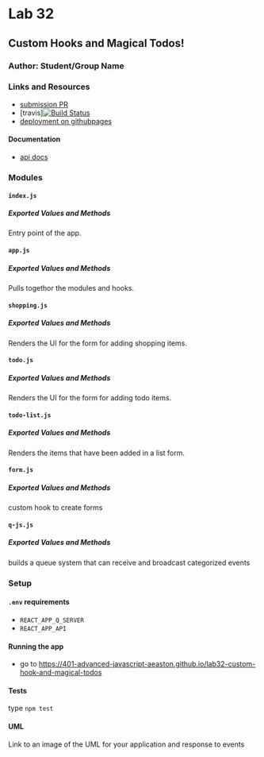 # Lab 32

## Custom Hooks and Magical Todos!

### Author: Student/Group Name

### Links and Resources
* [submission PR](https://github.com/401-advanced-javascript-aeaston/lab32-custom-hook-and-magical-todos/pull/3)
* [travis][![Build Status](https://travis-ci.com/401-advanced-javascript-aeaston/lab32-custom-hook-and-magical-todos.svg?branch=master)](https://travis-ci.com/401-advanced-javascript-aeaston/lab32-custom-hook-and-magical-todos)
* [deployment on githubpages](https://401-advanced-javascript-aeaston.github.io/lab32-custom-hook-and-magical-todos)

#### Documentation
* [api docs](https://api-js401.herokuapp.com/api/v1/todo)

### Modules
#### `index.js`
##### Exported Values and Methods

Entry point of the app.

#### `app.js`
##### Exported Values and Methods

Pulls togethor the modules and hooks.

#### `shopping.js`
##### Exported Values and Methods

Renders the UI for the form for adding shopping items.

#### `todo.js`
##### Exported Values and Methods

Renders the UI for the form for adding todo items.

#### `todo-list.js`
##### Exported Values and Methods

Renders the items that have been added in a list form.

#### `form.js`
##### Exported Values and Methods

custom hook to create forms

#### `q-js.js`
##### Exported Values and Methods

builds a queue system that can receive and broadcast categorized events

### Setup
#### `.env` requirements
* `REACT_APP_Q_SERVER` 
* `REACT_APP_API` 

#### Running the app
* go to https://401-advanced-javascript-aeaston.github.io/lab32-custom-hook-and-magical-todos
  
#### Tests
type `npm test`

#### UML
Link to an image of the UML for your application and response to events